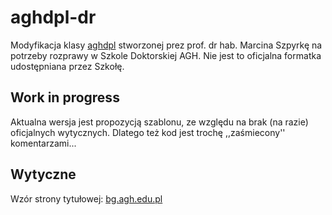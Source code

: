 # aghdpl-dr

Modyfikacja klasy [aghdpl](http://home.agh.edu.pl/~mszpyrka/doku.php?id=lectures:latex:aghdpl) stworzonej prez prof. dr hab. Marcina Szpyrkę na potrzeby rozprawy w Szkole Doktorskiej AGH. Nie jest to oficjalna formatka udostępniana przez Szkołę.

## Work in progress

Aktualna wersja jest propozycją szablonu, ze względu na brak (na razie) oficjalnych wytycznych. Dlatego też kod jest trochę ,,zaśmiecony'' komentarzami...

## Wytyczne

Wzór strony tytułowej: [bg.agh.edu.pl](http://www.bg.agh.edu.pl/sites/default/files/Zal2-19-2006.doc)
